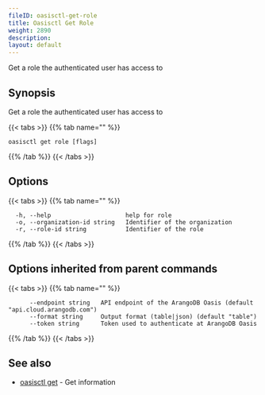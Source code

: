 ```yaml
---
fileID: oasisctl-get-role
title: Oasisctl Get Role
weight: 2890
description: 
layout: default
---
```

Get a role the authenticated user has access to

## Synopsis

Get a role the authenticated user has access to

{{< tabs >}}
{{% tab name="" %}}
```
oasisctl get role [flags]
```
{{% /tab %}}
{{< /tabs >}}

## Options

{{< tabs >}}
{{% tab name="" %}}
```
  -h, --help                     help for role
  -o, --organization-id string   Identifier of the organization
  -r, --role-id string           Identifier of the role
```
{{% /tab %}}
{{< /tabs >}}

## Options inherited from parent commands

{{< tabs >}}
{{% tab name="" %}}
```
      --endpoint string   API endpoint of the ArangoDB Oasis (default "api.cloud.arangodb.com")
      --format string     Output format (table|json) (default "table")
      --token string      Token used to authenticate at ArangoDB Oasis
```
{{% /tab %}}
{{< /tabs >}}

## See also

* [oasisctl get]()	 - Get information

